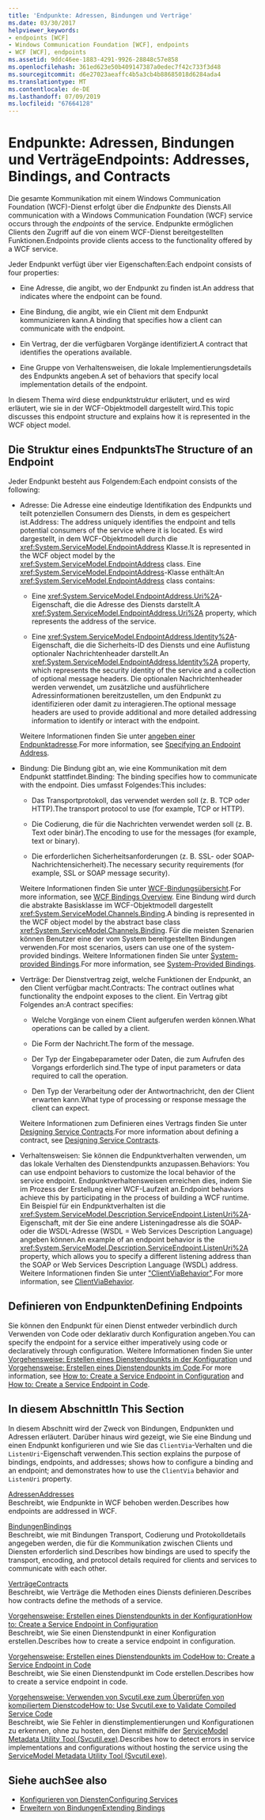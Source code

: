 ```yaml
---
title: 'Endpunkte: Adressen, Bindungen und Verträge'
ms.date: 03/30/2017
helpviewer_keywords:
- endpoints [WCF]
- Windows Communication Foundation [WCF], endpoints
- WCF [WCF], endpoints
ms.assetid: 9ddc46ee-1883-4291-9926-28848c57e858
ms.openlocfilehash: 361ed623e50b409147387a0edec7f42c733f3d48
ms.sourcegitcommit: d6e27023aeaffc4b5a3cb4b88685018d6284ada4
ms.translationtype: MT
ms.contentlocale: de-DE
ms.lasthandoff: 07/09/2019
ms.locfileid: "67664128"
---
```

# <a name="endpoints-addresses-bindings-and-contracts"></a><span data-ttu-id="2fc8d-102">Endpunkte: Adressen, Bindungen und Verträge</span><span class="sxs-lookup"><span data-stu-id="2fc8d-102">Endpoints: Addresses, Bindings, and Contracts</span></span>

<span data-ttu-id="2fc8d-103">Die gesamte Kommunikation mit einem Windows Communication Foundation (WCF)-Dienst erfolgt über die *Endpunkte* des Diensts.</span><span class="sxs-lookup"><span data-stu-id="2fc8d-103">All communication with a Windows Communication Foundation (WCF) service occurs through the *endpoints* of the service.</span></span> <span data-ttu-id="2fc8d-104">Endpunkte ermöglichen Clients den Zugriff auf die von einem WCF-Dienst bereitgestellten Funktionen.</span><span class="sxs-lookup"><span data-stu-id="2fc8d-104">Endpoints provide clients access to the functionality offered by a WCF service.</span></span>

<span data-ttu-id="2fc8d-105">Jeder Endpunkt verfügt über vier Eigenschaften:</span><span class="sxs-lookup"><span data-stu-id="2fc8d-105">Each endpoint consists of four properties:</span></span>

- <span data-ttu-id="2fc8d-106">Eine Adresse, die angibt, wo der Endpunkt zu finden ist.</span><span class="sxs-lookup"><span data-stu-id="2fc8d-106">An address that indicates where the endpoint can be found.</span></span>

- <span data-ttu-id="2fc8d-107">Eine Bindung, die angibt, wie ein Client mit dem Endpunkt kommunizieren kann.</span><span class="sxs-lookup"><span data-stu-id="2fc8d-107">A binding that specifies how a client can communicate with the endpoint.</span></span>

- <span data-ttu-id="2fc8d-108">Ein Vertrag, der die verfügbaren Vorgänge identifiziert.</span><span class="sxs-lookup"><span data-stu-id="2fc8d-108">A contract that identifies the operations available.</span></span>

- <span data-ttu-id="2fc8d-109">Eine Gruppe von Verhaltensweisen, die lokale Implementierungsdetails des Endpunkts angeben.</span><span class="sxs-lookup"><span data-stu-id="2fc8d-109">A set of behaviors that specify local implementation details of the endpoint.</span></span>

<span data-ttu-id="2fc8d-110">In diesem Thema wird diese endpunktstruktur erläutert, und es wird erläutert, wie sie in der WCF-Objektmodell dargestellt wird.</span><span class="sxs-lookup"><span data-stu-id="2fc8d-110">This topic discusses this endpoint structure and explains how it is represented in the WCF object model.</span></span>

## <a name="the-structure-of-an-endpoint"></a><span data-ttu-id="2fc8d-111">Die Struktur eines Endpunkts</span><span class="sxs-lookup"><span data-stu-id="2fc8d-111">The Structure of an Endpoint</span></span>

<span data-ttu-id="2fc8d-112">Jeder Endpunkt besteht aus Folgendem:</span><span class="sxs-lookup"><span data-stu-id="2fc8d-112">Each endpoint consists of the following:</span></span>

- <span data-ttu-id="2fc8d-113">Adresse: Die Adresse eine eindeutige Identifikation des Endpunkts und teilt potenziellen Consumern des Diensts, in dem es gespeichert ist.</span><span class="sxs-lookup"><span data-stu-id="2fc8d-113">Address: The address uniquely identifies the endpoint and tells potential consumers of the service where it is located.</span></span> <span data-ttu-id="2fc8d-114">Es wird dargestellt, in dem WCF-Objektmodell durch die <xref:System.ServiceModel.EndpointAddress> Klasse.</span><span class="sxs-lookup"><span data-stu-id="2fc8d-114">It is represented in the WCF object model by the <xref:System.ServiceModel.EndpointAddress> class.</span></span> <span data-ttu-id="2fc8d-115">Eine <xref:System.ServiceModel.EndpointAddress>-Klasse enthält:</span><span class="sxs-lookup"><span data-stu-id="2fc8d-115">An <xref:System.ServiceModel.EndpointAddress> class contains:</span></span>

  - <span data-ttu-id="2fc8d-116">Eine <xref:System.ServiceModel.EndpointAddress.Uri%2A>-Eigenschaft, die die Adresse des Diensts darstellt.</span><span class="sxs-lookup"><span data-stu-id="2fc8d-116">A <xref:System.ServiceModel.EndpointAddress.Uri%2A> property, which represents the address of the service.</span></span>

  - <span data-ttu-id="2fc8d-117">Eine <xref:System.ServiceModel.EndpointAddress.Identity%2A>-Eigenschaft, die die Sicherheits-ID des Diensts und eine Auflistung optionaler Nachrichtenheader darstellt.</span><span class="sxs-lookup"><span data-stu-id="2fc8d-117">An <xref:System.ServiceModel.EndpointAddress.Identity%2A> property, which represents the security identity of the service and a collection of optional message headers.</span></span> <span data-ttu-id="2fc8d-118">Die optionalen Nachrichtenheader werden verwendet, um zusätzliche und ausführlichere Adressinformationen bereitzustellen, um den Endpunkt zu identifizieren oder damit zu interagieren.</span><span class="sxs-lookup"><span data-stu-id="2fc8d-118">The optional message headers are used to provide additional and more detailed addressing information to identify or interact with the endpoint.</span></span>

  <span data-ttu-id="2fc8d-119">Weitere Informationen finden Sie unter [angeben einer Endpunktadresse](../../../../docs/framework/wcf/specifying-an-endpoint-address.md).</span><span class="sxs-lookup"><span data-stu-id="2fc8d-119">For more information, see [Specifying an Endpoint Address](../../../../docs/framework/wcf/specifying-an-endpoint-address.md).</span></span>

- <span data-ttu-id="2fc8d-120">Bindung: Die Bindung gibt an, wie eine Kommunikation mit dem Endpunkt stattfindet.</span><span class="sxs-lookup"><span data-stu-id="2fc8d-120">Binding: The binding specifies how to communicate with the endpoint.</span></span> <span data-ttu-id="2fc8d-121">Dies umfasst Folgendes:</span><span class="sxs-lookup"><span data-stu-id="2fc8d-121">This includes:</span></span>

  - <span data-ttu-id="2fc8d-122">Das Transportprotokoll, das verwendet werden soll (z.&#160;B. TCP oder HTTP).</span><span class="sxs-lookup"><span data-stu-id="2fc8d-122">The transport protocol to use (for example, TCP or HTTP).</span></span>

  - <span data-ttu-id="2fc8d-123">Die Codierung, die für die Nachrichten verwendet werden soll (z.&#160;B. Text oder binär).</span><span class="sxs-lookup"><span data-stu-id="2fc8d-123">The encoding to use for the messages (for example, text or binary).</span></span>

  - <span data-ttu-id="2fc8d-124">Die erforderlichen Sicherheitsanforderungen (z.&#160;B. SSL- oder SOAP-Nachrichtensicherheit).</span><span class="sxs-lookup"><span data-stu-id="2fc8d-124">The necessary security requirements (for example, SSL or SOAP message security).</span></span>

  <span data-ttu-id="2fc8d-125">Weitere Informationen finden Sie unter [WCF-Bindungsübersicht](../../../../docs/framework/wcf/bindings-overview.md).</span><span class="sxs-lookup"><span data-stu-id="2fc8d-125">For more information, see [WCF Bindings Overview](../../../../docs/framework/wcf/bindings-overview.md).</span></span> <span data-ttu-id="2fc8d-126">Eine Bindung wird durch die abstrakte Basisklasse im WCF-Objektmodell dargestellt <xref:System.ServiceModel.Channels.Binding>.</span><span class="sxs-lookup"><span data-stu-id="2fc8d-126">A binding is represented in the WCF object model by the abstract base class <xref:System.ServiceModel.Channels.Binding>.</span></span> <span data-ttu-id="2fc8d-127">Für die meisten Szenarien können Benutzer eine der vom System bereitgestellten Bindungen verwenden.</span><span class="sxs-lookup"><span data-stu-id="2fc8d-127">For most scenarios, users can use one of the system-provided bindings.</span></span> <span data-ttu-id="2fc8d-128">Weitere Informationen finden Sie unter [System-provided Bindings](../../../../docs/framework/wcf/system-provided-bindings.md).</span><span class="sxs-lookup"><span data-stu-id="2fc8d-128">For more information, see [System-Provided Bindings](../../../../docs/framework/wcf/system-provided-bindings.md).</span></span>

- <span data-ttu-id="2fc8d-129">Verträge: Der Dienstvertrag zeigt, welche Funktionen der Endpunkt, an den Client verfügbar macht.</span><span class="sxs-lookup"><span data-stu-id="2fc8d-129">Contracts: The contract outlines what functionality the endpoint exposes to the client.</span></span> <span data-ttu-id="2fc8d-130">Ein Vertrag gibt Folgendes an:</span><span class="sxs-lookup"><span data-stu-id="2fc8d-130">A contract specifies:</span></span>

  - <span data-ttu-id="2fc8d-131">Welche Vorgänge von einem Client aufgerufen werden können.</span><span class="sxs-lookup"><span data-stu-id="2fc8d-131">What operations can be called by a client.</span></span>

  - <span data-ttu-id="2fc8d-132">Die Form der Nachricht.</span><span class="sxs-lookup"><span data-stu-id="2fc8d-132">The form of the message.</span></span>

  - <span data-ttu-id="2fc8d-133">Der Typ der Eingabeparameter oder Daten, die zum Aufrufen des Vorgangs erforderlich sind.</span><span class="sxs-lookup"><span data-stu-id="2fc8d-133">The type of input parameters or data required to call the operation.</span></span>

  - <span data-ttu-id="2fc8d-134">Den Typ der Verarbeitung oder der Antwortnachricht, den der Client erwarten kann.</span><span class="sxs-lookup"><span data-stu-id="2fc8d-134">What type of processing or response message the client can expect.</span></span>

  <span data-ttu-id="2fc8d-135">Weitere Informationen zum Definieren eines Vertrags finden Sie unter [Designing Service Contracts](../../../../docs/framework/wcf/designing-service-contracts.md).</span><span class="sxs-lookup"><span data-stu-id="2fc8d-135">For more information about defining a contract, see [Designing Service Contracts](../../../../docs/framework/wcf/designing-service-contracts.md).</span></span>

- <span data-ttu-id="2fc8d-136">Verhaltensweisen: Sie können die Endpunktverhalten verwenden, um das lokale Verhalten des Dienstendpunkts anzupassen.</span><span class="sxs-lookup"><span data-stu-id="2fc8d-136">Behaviors: You can use endpoint behaviors to customize the local behavior of the service endpoint.</span></span> <span data-ttu-id="2fc8d-137">Endpunktverhaltensweisen erreichen dies, indem Sie im Prozess der Erstellung einer WCF-Laufzeit an.</span><span class="sxs-lookup"><span data-stu-id="2fc8d-137">Endpoint behaviors achieve this by participating in the process of building a WCF runtime.</span></span> <span data-ttu-id="2fc8d-138">Ein Beispiel für ein Endpunktverhalten ist die <xref:System.ServiceModel.Description.ServiceEndpoint.ListenUri%2A>-Eigenschaft, mit der Sie eine andere Listeningadresse als die SOAP- oder die WSDL-Adresse (WSDL = Web Services Description Language) angeben können.</span><span class="sxs-lookup"><span data-stu-id="2fc8d-138">An example of an endpoint behavior is the <xref:System.ServiceModel.Description.ServiceEndpoint.ListenUri%2A> property, which allows you to specify a different listening address than the SOAP or Web Services Description Language (WSDL) address.</span></span> <span data-ttu-id="2fc8d-139">Weitere Informationen finden Sie unter ["ClientViaBehavior"](../../../../docs/framework/wcf/diagnostics/wmi/clientviabehavior.md).</span><span class="sxs-lookup"><span data-stu-id="2fc8d-139">For more information, see [ClientViaBehavior](../../../../docs/framework/wcf/diagnostics/wmi/clientviabehavior.md).</span></span>

## <a name="defining-endpoints"></a><span data-ttu-id="2fc8d-140">Definieren von Endpunkten</span><span class="sxs-lookup"><span data-stu-id="2fc8d-140">Defining Endpoints</span></span>

<span data-ttu-id="2fc8d-141">Sie können den Endpunkt für einen Dienst entweder verbindlich durch Verwenden von Code oder deklarativ durch Konfiguration angeben.</span><span class="sxs-lookup"><span data-stu-id="2fc8d-141">You can specify the endpoint for a service either imperatively using code or declaratively through configuration.</span></span> <span data-ttu-id="2fc8d-142">Weitere Informationen finden Sie unter [Vorgehensweise: Erstellen eines Dienstendpunkts in der Konfiguration](../../../../docs/framework/wcf/feature-details/how-to-create-a-service-endpoint-in-configuration.md) und [Vorgehensweise: Erstellen eines Dienstendpunkts im Code](../../../../docs/framework/wcf/feature-details/how-to-create-a-service-endpoint-in-code.md).</span><span class="sxs-lookup"><span data-stu-id="2fc8d-142">For more information, see [How to: Create a Service Endpoint in Configuration](../../../../docs/framework/wcf/feature-details/how-to-create-a-service-endpoint-in-configuration.md) and [How to: Create a Service Endpoint in Code](../../../../docs/framework/wcf/feature-details/how-to-create-a-service-endpoint-in-code.md).</span></span>

## <a name="in-this-section"></a><span data-ttu-id="2fc8d-143">In diesem Abschnitt</span><span class="sxs-lookup"><span data-stu-id="2fc8d-143">In This Section</span></span>

<span data-ttu-id="2fc8d-144">In diesem Abschnitt wird der Zweck von Bindungen, Endpunkten und Adressen erläutert. Darüber hinaus wird gezeigt, wie Sie eine Bindung und einen Endpunkt konfigurieren und wie Sie das `ClientVia`-Verhalten und die `ListenUri`-Eigenschaft verwenden.</span><span class="sxs-lookup"><span data-stu-id="2fc8d-144">This section explains the purpose of bindings, endpoints, and addresses; shows how to configure a binding and an endpoint; and demonstrates how to use the `ClientVia` behavior and `ListenUri` property.</span></span>

<span data-ttu-id="2fc8d-145">[Adressen](../../../../docs/framework/wcf/feature-details/endpoint-addresses.md)</span><span class="sxs-lookup"><span data-stu-id="2fc8d-145">[Addresses](../../../../docs/framework/wcf/feature-details/endpoint-addresses.md)</span></span>\
<span data-ttu-id="2fc8d-146">Beschreibt, wie Endpunkte in WCF behoben werden.</span><span class="sxs-lookup"><span data-stu-id="2fc8d-146">Describes how endpoints are addressed in WCF.</span></span>

<span data-ttu-id="2fc8d-147">[Bindungen](../../../../docs/framework/wcf/feature-details/bindings.md)</span><span class="sxs-lookup"><span data-stu-id="2fc8d-147">[Bindings](../../../../docs/framework/wcf/feature-details/bindings.md)</span></span>\
<span data-ttu-id="2fc8d-148">Beschreibt, wie mit Bindungen Transport, Codierung und Protokolldetails angegeben werden, die für die Kommunikation zwischen Clients und Diensten erforderlich sind.</span><span class="sxs-lookup"><span data-stu-id="2fc8d-148">Describes how bindings are used to specify the transport, encoding, and protocol details required for clients and services to communicate with each other.</span></span>

<span data-ttu-id="2fc8d-149">[Verträge](../../../../docs/framework/wcf/feature-details/contracts.md)</span><span class="sxs-lookup"><span data-stu-id="2fc8d-149">[Contracts](../../../../docs/framework/wcf/feature-details/contracts.md)</span></span>\
<span data-ttu-id="2fc8d-150">Beschreibt, wie Verträge die Methoden eines Diensts definieren.</span><span class="sxs-lookup"><span data-stu-id="2fc8d-150">Describes how contracts define the methods of a service.</span></span>

<span data-ttu-id="2fc8d-151">[Vorgehensweise: Erstellen eines Dienstendpunkts in der Konfiguration](../../../../docs/framework/wcf/feature-details/how-to-create-a-service-endpoint-in-configuration.md)</span><span class="sxs-lookup"><span data-stu-id="2fc8d-151">[How to: Create a Service Endpoint in Configuration](../../../../docs/framework/wcf/feature-details/how-to-create-a-service-endpoint-in-configuration.md)</span></span>\
<span data-ttu-id="2fc8d-152">Beschreibt, wie Sie einen Dienstendpunkt in einer Konfiguration erstellen.</span><span class="sxs-lookup"><span data-stu-id="2fc8d-152">Describes how to create a service endpoint in configuration.</span></span>

<span data-ttu-id="2fc8d-153">[Vorgehensweise: Erstellen eines Dienstendpunkts im Code](../../../../docs/framework/wcf/feature-details/how-to-create-a-service-endpoint-in-code.md)</span><span class="sxs-lookup"><span data-stu-id="2fc8d-153">[How to: Create a Service Endpoint in Code](../../../../docs/framework/wcf/feature-details/how-to-create-a-service-endpoint-in-code.md)</span></span>\
<span data-ttu-id="2fc8d-154">Beschreibt, wie Sie einen Dienstendpunkt im Code erstellen.</span><span class="sxs-lookup"><span data-stu-id="2fc8d-154">Describes how to create a service endpoint in code.</span></span>

<span data-ttu-id="2fc8d-155">[Vorgehensweise: Verwenden von Svcutil.exe zum Überprüfen von kompiliertem Dienstcode](../../../../docs/framework/wcf/feature-details/how-to-use-svcutil-exe-to-validate-compiled-service-code.md)</span><span class="sxs-lookup"><span data-stu-id="2fc8d-155">[How to: Use Svcutil.exe to Validate Compiled Service Code](../../../../docs/framework/wcf/feature-details/how-to-use-svcutil-exe-to-validate-compiled-service-code.md)</span></span>\
<span data-ttu-id="2fc8d-156">Beschreibt, wie Sie Fehler in dienstimplementierungen und Konfigurationen zu erkennen, ohne zu hosten, den Dienst mithilfe der [ServiceModel Metadata Utility Tool (Svcutil.exe)](../../../../docs/framework/wcf/servicemodel-metadata-utility-tool-svcutil-exe.md).</span><span class="sxs-lookup"><span data-stu-id="2fc8d-156">Describes how to detect errors in service implementations and configurations without hosting the service using the [ServiceModel Metadata Utility Tool (Svcutil.exe)](../../../../docs/framework/wcf/servicemodel-metadata-utility-tool-svcutil-exe.md).</span></span>

## <a name="see-also"></a><span data-ttu-id="2fc8d-157">Siehe auch</span><span class="sxs-lookup"><span data-stu-id="2fc8d-157">See also</span></span>

- [<span data-ttu-id="2fc8d-158">Konfigurieren von Diensten</span><span class="sxs-lookup"><span data-stu-id="2fc8d-158">Configuring Services</span></span>](../../../../docs/framework/wcf/configuring-services.md)
- [<span data-ttu-id="2fc8d-159">Erweitern von Bindungen</span><span class="sxs-lookup"><span data-stu-id="2fc8d-159">Extending Bindings</span></span>](../../../../docs/framework/wcf/extending/extending-bindings.md)
